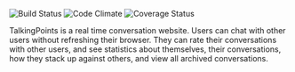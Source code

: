 ![Build Status](https://codeship.com/projects/79b145f0-9fbf-0133-7de0-1681093fc021/status?branch=master)
![Code Climate](https://codeclimate.com/github/ABBennett/break_toy.png)
![Coverage Status](https://coveralls.io/repos/ABBennett/break_toy/badge.png)

TalkingPoints is a real time conversation website. Users can chat with other users without refreshing their browser. They can rate their conversations with other users, and see statistics about themselves, their conversations, how they stack up against others, and view all archived conversations.
